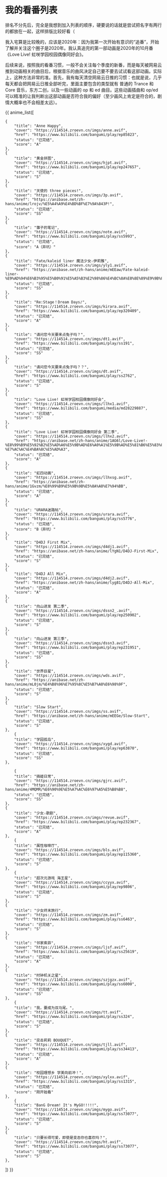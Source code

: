 # 我的看番列表
排名不分先后，完全是我想到加入列表的顺序，硬要说的话就是尝试把名字有两行的都放在一起，这样排版比较好看（    

我入宅算是比较晚的，应该是2020年：因为我第一次开始有意识的“追番”，开始了解并关注这个圈子是2020年。我认真追完的第一部动画是2020年的10月番《Love Live! 虹咲学园校园偶像同好会》。  


后续来说，按照我的看番习惯，一般不会关注每个季度的新番，而是每天被网易云推到动画相关的曲目后，根据音乐的曲风决定自己要不要去试试看这部动画。实际上，这种方法非常的准。首先，我有每天清空网易云日推的习惯：也就是说，几乎每天都会把网易云日推全部听完，里面主要包含的类型就有 普通的 Trance 和 Core 音乐，东方二创，以及一些动画的 op 和 ed 曲目。这些动画插曲和 op/ed 可以精准的让我判断出这部动画是否符合我的偏好（至少画风上肯定是符合的，剧情大概率也不会相差太远）。


{{ anime_list([

    {
        "title": "Anne Happy",
        "cover": "https://114514.zroevn.cn/imgs/anne.avif",
        "href": "https://www.bilibili.com/bangumi/play/ep85823",
        "status": "已完结",
        "score": "A"
    },
    {
        "title": "黄金拼图",
        "cover": "https://114514.zroevn.cn/imgs/hjpt.avif",
        "href": "https://www.bilibili.com/bangumi/play/ep247657",
        "status": "已完结",
        "score": "S"
    },
    {
        "title": "天使的 three pieces!",
        "cover": "https://114514.zroevn.cn/imgs/3p.avif",
        "href": "https://anibase.net/zh-hans/anime/lrojv/%E5%A4%A9%E4%BD%BF%E7%9A%843P!",
        "status": "已完结",
        "score": "SS"
    },
    {
        "title": "雏子的笔记",
        "cover": "https://114514.zroevn.cn/imgs/note.avif",
        "href": "https://www.bilibili.com/bangumi/play/ss5993",
        "status": "已完结",
        "score": "A（弃坑）"
    },
    {
        "title": "Fate/kaleid liner 魔法少女☆伊莉雅",
        "cover": "https://114514.zroevn.cn/imgs/yly1.avif",
        "href": "https://anibase.net/zh-hans/anime/mEEaw/Fate-kaleid-liner-%E9%AD%94%E6%B3%95%E5%B0%91%E5%A5%B3%E2%98%86%E4%BC%8A%E8%8E%89%E9%9B%85",
        "status": "已完结",
        "score": "SS"
    },
    {
        "title": "Re:Stage！Dream Days♪",
        "cover": "https://114514.zroevn.cn/imgs/kirara.avif",
        "href": "https://www.bilibili.com/bangumi/play/ep320409",
        "status": "已完结",
        "score": "A"
    },
    {
        "title": "请问您今天要来点兔子吗？",
        "cover": "https://114514.zroevn.cn/imgs/dt1.avif",
        "href": "https://www.bilibili.com/bangumi/play/ss191",
        "status": "已完结",
        "score": "SS"
    },
    {
        "title": "请问您今天要来点兔子吗？？",
        "cover": "https://114514.zroevn.cn/imgs/dt.avif",
        "href": "https://www.bilibili.com/bangumi/play/ss2762",
        "status": "已完结",
        "score": "S"
    },
    {
        "title": "Love Live! 虹咲学园校园偶像同好会",
        "cover": "https://114514.zroevn.cn/imgs/llhx1.avif",
        "href": "https://www.bilibili.com/bangumi/media/md28229887",
        "status": "已完结",
        "score": "SS"
    },
    {
        "title": "Love Live! 虹咲学园校园偶像同好会 第二季",
        "cover": "https://114514.zroevn.cn/imgs/llhx2.avif",
        "href": "https://anibase.net/zh-hans/anime/1AG6l/Love-Live!-%E8%99%B9%E5%92%B2%E5%AD%A6%E5%9B%AD%E6%A0%A1%E5%9B%AD%E5%81%B6%E5%83%8F%E5%90%8C%E5%A5%BD%E4%BC%9A-%E7%AC%AC%E4%BA%8C%E5%AD%A3",
        "status": "已完结",
        "score": "A"
    },
    {
        "title": "虹四动画",
        "cover": "https://114514.zroevn.cn/imgs/llhxsg.avif",
        "href": "https://anibase.net/zh-hans/anime/1Gvzm/%E8%99%B9%E5%9B%9B%E5%8A%A8%E7%94%BB",
        "status": "已完结",
        "score": "A"
    },
    {
        "title": "URARA迷路帖",
        "cover": "https://114514.zroevn.cn/imgs/urara.avif",
        "href": "https://www.bilibili.com/bangumi/play/ss5776",
        "status": "已完结",
        "score": "B（弃坑）"
    },
    {
        "title": "D4DJ First Mix",
        "cover": "https://114514.zroevn.cn/imgs/d4dj1.avif",
        "href": "https://anibase.net/zh-hans/anime/lYgN1/D4DJ-First-Mix",
        "status": "已完结",
        "score": "S"
    },
    {
        "title": "D4DJ All Mix",
        "cover": "https://114514.zroevn.cn/imgs/d4dj2.avif",
        "href": "https://anibase.net/zh-hans/anime/lyg81/D4DJ-All-Mix",
        "status": "已完结",
        "score": "A"
    },
    {
        "title": "向山进发 第二季",
        "cover": "https://114514.zroevn.cn/imgs/dssn2_.avif",
        "href": "https://www.bilibili.com/bangumi/play/ep250902",
        "status": "已完结",
        "score": "S"
    },
    {
        "title": "向山进发 第三季",
        "cover": "https://114514.zroevn.cn/imgs/dssn3.avif",
        "href": "https://www.bilibili.com/bangumi/play/ep231951",
        "status": "已完结",
        "score": "SS"
    },
    {
        "title": "世界巨星",
        "cover": "https://114514.zroevn.cn/imgs/wds.avif",
        "href": "https://anibase.net/zh-hans/anime/mL0jm/%E4%B8%96%E7%95%8C%E5%B7%A8%E6%98%9F",
        "status": "已完结",
        "score": "S"
    },
    {
        "title": "Slow Start",
        "cover": "https://114514.zroevn.cn/imgs/ss.avif",
        "href": "https://anibase.net/zh-hans/anime/mEEGe/Slow-Start",
        "status": "已完结",
        "score": "S"
    },
        {
        "title": "学园孤岛",
        "cover": "https://114514.zroevn.cn/imgs/xygd.avif",
        "href": "https://www.bilibili.com/bangumi/play/ep63870",
        "status": "已完结",
        "score": "SS"
    },

        {
        "title": "搞姬日常",
        "cover": "https://114514.zroevn.cn/imgs/gjrc.avif",
        "href": "https://anibase.net/zh-hans/anime/4MQMR/%E6%90%9E%E5%A7%AC%E6%97%A5%E5%B8%B8",
        "status": "已完结",
        "score": "SS"
    },
    {
        "title": "少女☆歌剧",
        "cover": "https://114514.zroevn.cn/imgs/revue.avif",
        "href": "https://www.bilibili.com/bangumi/play/ep232367",
        "status": "已完结",
        "score": "A"
    },
        {
        "title": "属性咖啡厅",
        "cover": "https://114514.zroevn.cn/imgs/bls.avif",
        "href": "https://www.bilibili.com/bangumi/play/ep115360",
        "status": "已完结",
        "score": "S"
    },
        {
        "title": "超次元游戏 海王星",
        "cover": "https://114514.zroevn.cn/imgs/ccyyx.avif",
        "href": "https://www.bilibili.com/bangumi/play/ep9806",
        "status": "已完结",
        "score": "S"
    },
    {
        "title": "少女终末旅行",
        "cover": "https://114514.zroevn.cn/imgs/zm.avif",
        "href": "https://www.bilibili.com/bangumi/play/ss6463",
        "status": "已完结",
        "score": "S"
    },
    {
        "title": "邻家索菲",
        "cover": "https://114514.zroevn.cn/imgs/ljsf.avif",
        "href": "https://www.bilibili.com/bangumi/play/ss25619",
        "status": "已完结",
        "score": "A"
    },
    {
        "title": "时钟机关之星",
        "cover": "https://114514.zroevn.cn/imgs/szjgzx.avif",
        "href": "https://www.bilibili.com/bangumi/play/ss6000",
        "status": "已完结",
        "score": "SS"
    },
        {
        "title": "我，要成为双马尾。",
        "cover": "https://114514.zroevn.cn/imgs/tt.avif",
        "href": "https://www.bilibili.com/bangumi/play/ss324",
        "status": "已完结",
        "score": "S"
    },
    {
        "title": "突击莉莉 BOUQUET",
        "cover": "https://114514.zroevn.cn/imgs/tjll.avif",
        "href": "https://www.bilibili.com/bangumi/play/ss34413",
        "status": "已完结",
        "score": "A"
    },
    {
        "title": "校园理想乡 学美向前冲！",
        "cover": "https://114514.zroevn.cn/imgs/xylxx.avif",
        "href": "https://www.bilibili.com/bangumi/play/ss1315",
        "status": "已完结",
        "score": "刚开始看"
    },
        {
        "title": "BanG Dream! It's MyGO!!!!!",
        "cover": "https://114514.zroevn.cn/imgs/mygo.avif",
        "href": "https://www.bilibili.com/bangumi/play/ss73077",
        "status": "已完结",
        "score": "S"
    },
    {
        "title": "只要长得可爱，即使是变态你也喜欢吗？",
        "cover": "https://114514.zroevn.cn/imgs/ht.avif",
        "href": "https://www.bilibili.com/bangumi/play/ss73077",
        "status": "已完结",
        "score": "S"
    },



]) }}